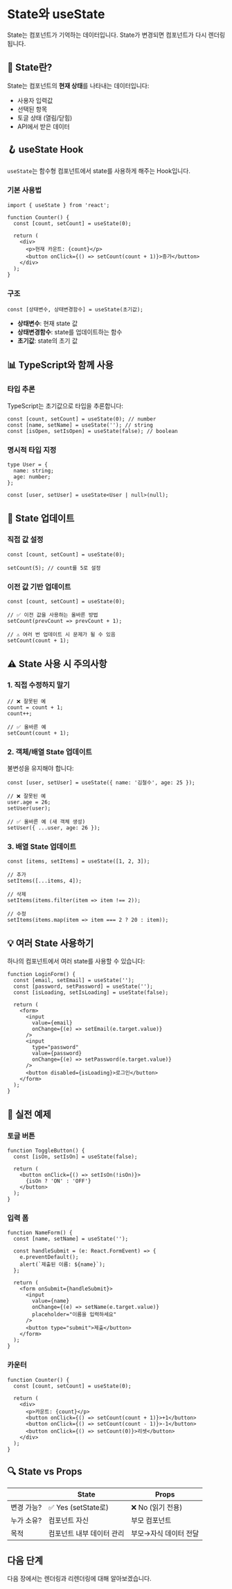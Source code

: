 # State와 useState

State는 컴포넌트가 기억하는 데이터입니다. State가 변경되면 컴포넌트가 다시 렌더링됩니다.

## 🎯 State란?

State는 컴포넌트의 **현재 상태**를 나타내는 데이터입니다:

- 사용자 입력값
- 선택된 항목
- 토글 상태 (열림/닫힘)
- API에서 받은 데이터

## 🪝 useState Hook

`useState`는 함수형 컴포넌트에서 state를 사용하게 해주는 Hook입니다.

### 기본 사용법

```tsx
import { useState } from 'react';

function Counter() {
  const [count, setCount] = useState(0);

  return (
    <div>
      <p>현재 카운트: {count}</p>
      <button onClick={() => setCount(count + 1)}>증가</button>
    </div>
  );
}
```

### 구조

```tsx
const [상태변수, 상태변경함수] = useState(초기값);
```

- **상태변수**: 현재 state 값
- **상태변경함수**: state를 업데이트하는 함수
- **초기값**: state의 초기 값

## 📊 TypeScript와 함께 사용

### 타입 추론

TypeScript는 초기값으로 타입을 추론합니다:

```tsx
const [count, setCount] = useState(0); // number
const [name, setName] = useState(''); // string
const [isOpen, setIsOpen] = useState(false); // boolean
```

### 명시적 타입 지정

```tsx
type User = {
  name: string;
  age: number;
};

const [user, setUser] = useState<User | null>(null);
```

## 🔄 State 업데이트

### 직접 값 설정

```tsx
const [count, setCount] = useState(0);

setCount(5); // count를 5로 설정
```

### 이전 값 기반 업데이트

```tsx
const [count, setCount] = useState(0);

// ✅ 이전 값을 사용하는 올바른 방법
setCount(prevCount => prevCount + 1);

// ⚠️ 여러 번 업데이트 시 문제가 될 수 있음
setCount(count + 1);
```

## ⚠️ State 사용 시 주의사항

### 1. 직접 수정하지 말기

```tsx
// ❌ 잘못된 예
count = count + 1;
count++;

// ✅ 올바른 예
setCount(count + 1);
```

### 2. 객체/배열 State 업데이트

불변성을 유지해야 합니다:

```tsx
const [user, setUser] = useState({ name: '김철수', age: 25 });

// ❌ 잘못된 예
user.age = 26;
setUser(user);

// ✅ 올바른 예 (새 객체 생성)
setUser({ ...user, age: 26 });
```

### 3. 배열 State 업데이트

```tsx
const [items, setItems] = useState([1, 2, 3]);

// 추가
setItems([...items, 4]);

// 삭제
setItems(items.filter(item => item !== 2));

// 수정
setItems(items.map(item => item === 2 ? 20 : item));
```

## 💡 여러 State 사용하기

하나의 컴포넌트에서 여러 state를 사용할 수 있습니다:

```tsx
function LoginForm() {
  const [email, setEmail] = useState('');
  const [password, setPassword] = useState('');
  const [isLoading, setIsLoading] = useState(false);

  return (
    <form>
      <input
        value={email}
        onChange={(e) => setEmail(e.target.value)}
      />
      <input
        type="password"
        value={password}
        onChange={(e) => setPassword(e.target.value)}
      />
      <button disabled={isLoading}>로그인</button>
    </form>
  );
}
```

## 🎨 실전 예제

### 토글 버튼

```tsx
function ToggleButton() {
  const [isOn, setIsOn] = useState(false);

  return (
    <button onClick={() => setIsOn(!isOn)}>
      {isOn ? 'ON' : 'OFF'}
    </button>
  );
}
```

### 입력 폼

```tsx
function NameForm() {
  const [name, setName] = useState('');

  const handleSubmit = (e: React.FormEvent) => {
    e.preventDefault();
    alert(`제출된 이름: ${name}`);
  };

  return (
    <form onSubmit={handleSubmit}>
      <input
        value={name}
        onChange={(e) => setName(e.target.value)}
        placeholder="이름을 입력하세요"
      />
      <button type="submit">제출</button>
    </form>
  );
}
```

### 카운터

```tsx
function Counter() {
  const [count, setCount] = useState(0);

  return (
    <div>
      <p>카운트: {count}</p>
      <button onClick={() => setCount(count + 1)}>+1</button>
      <button onClick={() => setCount(count - 1)}>-1</button>
      <button onClick={() => setCount(0)}>리셋</button>
    </div>
  );
}
```

## 🔍 State vs Props

| | State | Props |
|---|---|---|
| 변경 가능? | ✅ Yes (setState로) | ❌ No (읽기 전용) |
| 누가 소유? | 컴포넌트 자신 | 부모 컴포넌트 |
| 목적 | 컴포넌트 내부 데이터 관리 | 부모→자식 데이터 전달 |

## 다음 단계

다음 장에서는 렌더링과 리렌더링에 대해 알아보겠습니다.
